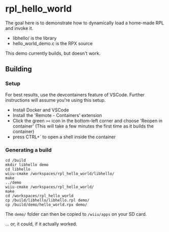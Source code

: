 # rpl_hello_world

The goal here is to demonstrate how to dynamically load a home-made RPL and
invoke it.

- libhello/ is the library
- hello_world_demo.c is the RPX source

This demo currently builds, but doesn't work.

## Building

### Setup

For best results, use the devcontainers feature of VSCode. Further instructions
will assume you're using this setup.

- Install Docker and VSCode
- Install the 'Remote - Containers' extension
- Click the green `><` icon in the bottom-left corner and choose 'Reopen in container'
  (This will take a few minutes the first time as it builds the container)
- press CTRL+\` to open a shell inside the container

### Generating a build

```shell
cd /build
mkdir libhello demo
cd libhello
wiiu-cmake /workspaces/rpl_hello_world/libhello/
make
../demo 
wiiu-cmake /workspaces/rpl_hello_world/
make
cd /workspaces/rpl_hello_world
cp /build/libhello/libhello.rpl demo/
cp /build/demo/hello_world.rpx demo/
```
The `demo/` folder can then be copied to `/wiiu/apps` on your SD card.

... or, it could, if it actually worked.



